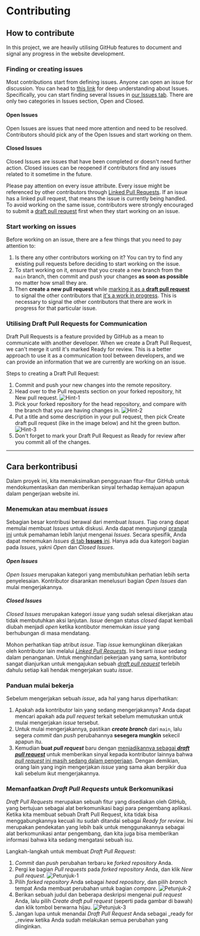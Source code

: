 # Contributing

## How to contribute

In this project, we are heavily utilising GitHub features to document and signal any progress in the website development.

### Finding or creating issues

Most contributions start from defining issues. Anyone can open an issue for discussion. You can head to [this link](https://guides.github.com/features/issues/) for deep understanding about Issues. Specifically, you can start finding several Issues in [our Issues tab](https://github.com/kawalcovid19/wargabantuwarga.com/issues). There are only two categories in Issues section, Open and Closed.

#### Open Issues

Open Issues are issues that need more attention and need to be resolved. Contributors should pick any of the Open Issues and start working on them.

#### Closed Issues

Closed Issues are issues that have been completed or doesn't need further action. Closed issues can be reopened if contributors find any issues related to it sometime in the future.

Please pay attention on every issue attribute. Every issue might be referenced by other contributors through [Linked Pull Requests](https://docs.github.com/en/issues/tracking-your-work-with-issues/linking-a-pull-request-to-an-issue). If an issue has a linked pull request, that means the issue is currently being handled. To avoid working on the same issue, contributors were strongly encouraged to submit a [draft pull request](https://github.blog/2019-02-14-introducing-draft-pull-requests/) first when they start working on an issue.

### Start working on issues

Before working on an issue, there are a few things that you need to pay attention to:

1. Is there any other contributors working on it? You can try to find any existing pull requests before deciding to start working on the issue.
2. To start working on it, ensure that you create a new branch from the `main` branch, then commit and push your changes **as soon as possible** no matter how small they are.
3. Then **create a new pull request** while [marking it as a **draft pull request**](https://github.blog/2019-02-14-introducing-draft-pull-requests/) to signal the other contributors that [it's a work in progress](https://docs.github.com/en/github/collaborating-with-pull-requests/proposing-changes-to-your-work-with-pull-requests/changing-the-stage-of-a-pull-request). This is necessary to signal the other contributors that there are work in progress for that particular issue.

### Utilising Draft Pull Requests for Communication

Draft Pull Requests is a feature provided by GitHub as a mean to communicate with another developer. When we create a Draft Pull Request, we can't merge it until it's marked Ready for review. This is a better approach to use it as a communication tool between developers, and we can provide an information that we are currently are working on an issue.

Steps to creating a Draft Pull Request:

1. Commit and push your new changes into the remote repository.
2. Head over to the Pull requests section on your forked repository, hit New pull request.
![Hint-1](https://user-images.githubusercontent.com/46013258/126284390-c2bd1aa6-fdc2-4aa6-a945-031f02db038e.png)
3. Pick your forked repository for the head repository, and compare with the branch that you are having changes in.
![Hint-2](https://user-images.githubusercontent.com/46013258/126285036-27b49325-62a2-4a6c-b216-5bae261788da.png)
4. Put a title and some description in your pull request, then pick Create draft pull request (like in the image below) and hit the green button.
![Hint-3](https://user-images.githubusercontent.com/46013258/126286179-04341e30-1224-49cb-9b9a-3c3aee99c308.png)
5. Don't forget to mark your Draft Pull Request as Ready for review after you commit all of the changes.

---

## Cara berkontribusi

Dalam proyek ini, kita memaksimalkan penggunaan fitur-fitur GitHub untuk mendokumentasikan dan memberikan sinyal terhadap kemajuan apapun dalam pengerjaan website ini.

### Menemukan atau membuat _issues_

Sebagian besar kontribusi berawal dari membuat _Issues_. Tiap orang dapat memulai membuat _Issues_ untuk diskusi. Anda dapat mengunjungi [pranala ini](https://guides.github.com/features/issues/) untuk pemahaman lebih lanjut mengenai _Issues_. Secara spesifik, Anda dapat menemukan _Issues_ [di tab **Issues** ini](https://github.com/kawalcovid19/wargabantuwarga.com/issues). Hanya ada dua kategori bagian pada _Issues_, yakni _Open_ dan _Closed Issues_.

#### _Open Issues_

_Open Issues_ merupakan kategori yang membutuhkan perhatian lebih serta penyelesaian. Kontributor disarankan menelusuri bagian _Open Issues_ dan mulai mengerjakannya.

#### _Closed Issues_

_Closed Issues_ merupakan kategori _issue_ yang sudah selesai dikerjakan atau tidak membutuhkan aksi lanjutan. _Issue_ dengan status _closed_ dapat kembali diubah menjadi _open_ ketika kontibutor menemukan _issue_ yang berhubungan di masa mendatang.

Mohon perhatikan tiap atribut _issue_. Tiap _issue_ kemungkinan dikerjakan oleh kontributor lain melalui [_Linked Pull Requests_](https://docs.github.com/en/issues/tracking-your-work-with-issues/linking-a-pull-request-to-an-issue). Ini berarti _issue_ sedang dalam penanganan. Untuk menghindari pekerjaan yang sama, kontributor sangat dianjurkan untuk mengajukan sebuah [_draft pull request_](https://github.blog/2019-02-14-introducing-draft-pull-requests/) terlebih dahulu setiap kali hendak mengerjakan suatu _issue_.

### Panduan mulai bekerja

Sebelum mengerjakan sebuah _issue_, ada hal yang harus diperhatikan:

1. Apakah ada kontributor lain yang sedang mengerjakannya? Anda dapat mencari apakah ada _pull request_ terkait sebelum memutuskan untuk mulai mengerjakan _issue_ tersebut.
2. Untuk mulai mengerjakannya, pastikan **_create branch_** dari `main`, lalu segera _commit_ dan _push_ perubahannya **sesegera mungkin** sekecil apapun itu.
3. Kemudian **buat _pull request_** baru dengan [menjadikannya sebagai **_draft pull request_**](https://github.blog/2019-02-14-introducing-draft-pull-requests/) untuk memberikan sinyal kepada kontributor lainnya bahwa [_pull request_ ini masih sedang dalam pengerjaan](https://docs.github.com/en/github/collaborating-with-pull-requests/proposing-changes-to-your-work-with-pull-requests/changing-the-stage-of-a-pull-request). Dengan demikian, orang lain yang ingin mengerjakan _issue_ yang sama akan berpikir dua kali sebelum ikut mengerjakannya.

### Memanfaatkan _Draft Pull Requests_ untuk Berkomunikasi

_Draft Pull Requests_ merupakan sebuah fitur yang disediakan oleh GitHub, yang bertujuan sebagai alat berkomunikasi bagi para pengembang aplikasi. Ketika kita membuat sebuah Draft Pull Request, kita tidak bisa menggabungkannya kecuali itu sudah ditandai sebagai _Ready for review_. Ini merupakan pendekatan yang lebih baik untuk menggunakannya sebagai alat berkomunikasi antar pengembang, dan kita juga bisa memberikan informasi bahwa kita sedang mengatasi sebuah isu.

Langkah-langkah untuk membuat _Draft Pull Request_:

1. _Commit_ dan _push_ perubahan terbaru ke _forked repository_ Anda.
2. Pergi ke bagian _Pull requests_ pada _forked repository_ Anda, dan klik _New pull request_.
![Petunjuk-1](https://user-images.githubusercontent.com/46013258/126284390-c2bd1aa6-fdc2-4aa6-a945-031f02db038e.png)
3. Pilih _forked repository_ Anda sebagai _head repository_, dan pilih _branch_ tempat Anda membuat perubahan untuk bagian _compare_.
![Petunjuk-2](https://user-images.githubusercontent.com/46013258/126285036-27b49325-62a2-4a6c-b216-5bae261788da.png)
4. Berikan sebuah judul dan beberapa deskripsi mengenai _pull request_ Anda, lalu pilih _Create draft pull request_ (seperti pada gambar di bawah) dan klik tombol berwarna hijau.
![Petunjuk-3](https://user-images.githubusercontent.com/46013258/126286179-04341e30-1224-49cb-9b9a-3c3aee99c308.png)
5. Jangan lupa untuk menandai _Draft Pull Request_ Anda sebagai _ready for _review ketika Anda sudah melakukan semua perubahan yang diinginkan.
